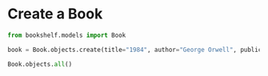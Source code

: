 # Create a Book

```python
from bookshelf.models import Book

book = Book.objects.create(title="1984", author="George Orwell", publication_year=1949)

Book.objects.all()

